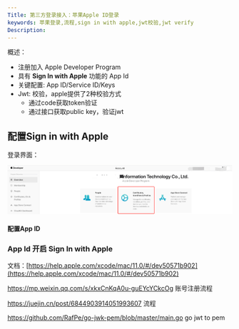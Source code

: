 ```yaml
---
Title: 第三方登录接入：苹果Apple ID登录
keywords: 苹果登录,流程,sign in with apple,jwt校验,jwt verify
Description: 
---
```


概述：

- 注册加入 Apple Developer Program
- 具有 **Sign In with Apple** 功能的 App Id
- 关键配置: App ID/Service ID/Keys
- Jwt: 校验，apple提供了2种校验方式
  - 通过code获取token验证
  - 通过接口获取public key，验证jwt

##  配置Sign in with Apple

登录界面：

![image-20201226130749503](./assert/image-20201226130749503.png)

#### 配置App ID







### App Id 开启 Sign In with Apple

文档：[https://help.apple.com/xcode/mac/11.0/#/dev50571b902](https://help.apple.com/xcode/mac/11.0/#/dev50571b902) 

https://mp.weixin.qq.com/s/xkxCnKqA0u-guEYcYCkcOg 账号注册流程

https://juejin.cn/post/6844903914051993607 流程

https://github.com/RafPe/go-jwk-pem/blob/master/main.go  go jwt to pem




